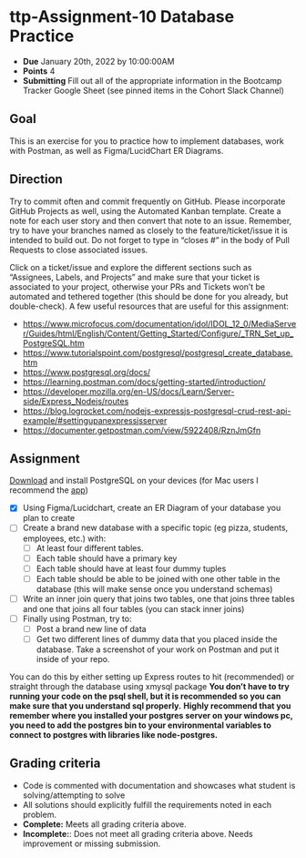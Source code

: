 # ttp-Assignment-10 Database Practice

- **Due** January 20th, 2022 by 10:00:00AM
- **Points** 4
- **Submitting** Fill out all of the appropriate information in the Bootcamp Tracker Google Sheet (see pinned items in the Cohort Slack Channel)

## Goal

This is an exercise for you to practice how to implement databases, work with Postman, as well as Figma/LucidChart ER Diagrams.

## Direction

Try to commit often and commit frequently on GitHub. Please incorporate GitHub Projects as well, using the Automated Kanban template. Create a note for each user story and then convert that note to an issue. Remember, try to have your branches named as closely to the feature/ticket/issue it is intended to build out. Do not forget to type in “closes #” in the body of Pull Requests to close associated issues.

Click on a ticket/issue and explore the different sections such as “Assignees, Labels, and Projects” and make sure that your ticket is associated to your project, otherwise your PRs and Tickets won’t be automated and tethered together (this should be done for you already, but double-check).
A few useful resources that are useful for this assignment:

- https://www.microfocus.com/documentation/idol/IDOL_12_0/MediaServer/Guides/html/English/Content/Getting_Started/Configure/_TRN_Set_up_PostgreSQL.htm
- https://www.tutorialspoint.com/postgresql/postgresql_create_database.htm
- https://www.postgresql.org/docs/
- https://learning.postman.com/docs/getting-started/introduction/
- https://developer.mozilla.org/en-US/docs/Learn/Server-side/Express_Nodejs/routes
- https://blog.logrocket.com/nodejs-expressjs-postgresql-crud-rest-api-example/#settingupanexpressjsserver
- https://documenter.getpostman.com/view/5922408/RznJmGfn

## Assignment

[Download](https://www.postgresql.org/download/) and install PostgreSQL on your devices (for Mac users I recommend the [app](https://postgresapp.com/))

- [x] Using Figma/Lucidchart, create an ER Diagram of your database you plan to create
- [ ] Create a brand new database with a specific topic (eg pizza, students, employees, etc.) with:
  - [ ] At least four different tables.
  - [ ] Each table should have a primary key
  - [ ] Each table should have at least four dummy tuples
  - [ ] Each table should be able to be joined with one other table in the database (this will make sense once you understand schemas)
- [ ] Write an inner join query that joins two tables, one that joins three tables and one that joins all four tables (you can stack inner joins)
- [ ] Finally using Postman, try to:
  - [ ] Post a brand new line of data
  - [ ] Get two different lines of dummy data that you placed inside the database. Take a screenshot of your work on Postman and put it inside of your repo.

You can do this by either setting up Express routes to hit (recommended) or straight through the database using xmysql package
**You don’t have to try running your code on the psql shell, but it is recommended so you can make sure that you understand sql properly.**
**Highly recommend that you remember where you installed your postgres server on your windows pc, you need to add the postgres bin to your environmental variables to connect to postgres with libraries like node-postgres.**

## Grading criteria

- Code is commented with documentation and showcases what student is solving/attempting to solve
- All solutions should explicitly fulfill the requirements noted in each problem.
- **Complete:** Meets all grading criteria above.
- **Incomplete:**: Does not meet all grading criteria above. Needs improvement or missing submission.
